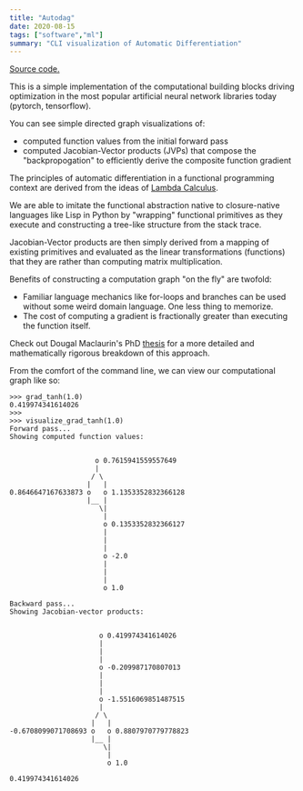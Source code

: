 ```yaml
---
title: "Autodag"
date: 2020-08-15
tags: ["software","ml"]
summary: "CLI visualization of Automatic Differentiation"
---
```


[Source code.](https://github.com/kennyworkman/autodag)

This is a simple implementation of the computational building blocks driving
optimization in the most popular artificial neural network libraries today
(pytorch, tensorflow). 

You can see simple directed graph visualizations of:

  * computed function values from the initial forward pass
  * computed Jacobian-Vector products (JVPs) that compose the "backpropogation"
  to efficiently derive the composite function gradient

The principles of automatic differentiation in a functional programming context
are derived from the ideas of [Lambda Calculus](https://en.wikipedia.org/wiki/Lambda_calculus).

We are able to imitate the functional abstraction native to closure-native
languages like Lisp in Python by "wrapping" functional primitives as they
execute and constructing a tree-like structure from the stack trace.

Jacobian-Vector products are then simply derived from a mapping of existing
primitives and evaluated as the linear transformations (functions) that they are
rather than computing matrix multiplication.

Benefits of constructing a computation graph "on the fly" are twofold:

  * Familiar language mechanics like for-loops and branches can be used without
  some weird domain language. One less thing to memorize.
  * The cost of computing a gradient is fractionally greater than executing the
  function itself.

Check out Dougal Maclaurin's PhD [thesis](https://dougalmaclaurin.com/phd-thesis.pdf) for a more detailed and
mathematically rigorous breakdown of this approach.

From the comfort of the command line, we can view our computational graph like
so: 

```
>>> grad_tanh(1.0)
0.419974341614026
>>>
>>> visualize_grad_tanh(1.0)
Forward pass...
Showing computed function values:


                     o 0.7615941559557649
                     |
                    / \
                   |   |
0.8646647167633873 o   o 1.1353352832366128
                   |__ |
                      \|
                       |
                       o 0.1353352832366127
                       |
                       |
                       |
                       o -2.0
                       |
                       |
                       |
                       o 1.0

Backward pass...
Showing Jacobian-vector products:


                      o 0.419974341614026
                      |
                      |
                      |
                      o -0.209987170807013
                      |
                      |
                      |
                      o -1.5516069851487515
                      |
                     / \
                    |   |
-0.6708099071708693 o   o 0.8807970779778823
                    |__ |
                       \|
                        |
                        o 1.0

0.419974341614026
```
